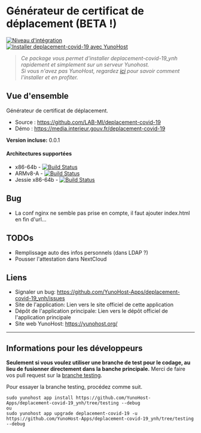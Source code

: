 # Générateur de certificat de déplacement (BETA !)

[![Niveau d'intégration](https://dash.yunohost.org/integration/deplacement-covid-19.svg)](https://dash.yunohost.org/appci/app/deplacement-covid-19)  
[![Installer deplacement-covid-19 avec YunoHost](https://install-app.yunohost.org/install-with-yunohost.png)](https://install-app.yunohost.org/?app=deplacement-covid-19)

> *Ce package vous permet d'installer deplacement-covid-19_ynh rapidement et simplement sur un serveur Yunohost.  
Si vous n'avez pas YunoHost, regardez [ici](https://yunohost.org/#/install) pour savoir comment l'installer et en profiter.*

## Vue d'ensemble
Générateur de certificat de déplacement.

* Source : https://github.com/LAB-MI/deplacement-covid-19
* Démo : https://media.interieur.gouv.fr/deplacement-covid-19

**Version incluse:** 0.0.1

#### Architectures supportées

* x86-64b - [![Build Status](https://ci-apps.yunohost.org/ci/logs/deplacement-covid-19%20%28Apps%29.svg)](https://ci-apps.yunohost.org/ci/apps/deplacement-covid-19/)
* ARMv8-A - [![Build Status](https://ci-apps-arm.yunohost.org/ci/logs/deplacement-covid-19%20%28Apps%29.svg)](https://ci-apps-arm.yunohost.org/ci/apps/deplacement-covid-19/)
* Jessie x86-64b - [![Build Status](https://ci-stretch.nohost.me/ci/logs/deplacement-covid-19%20%28Apps%29.svg)](https://ci-stretch.nohost.me/ci/apps/deplacement-covid-19/)

## Bug

 * La conf nginx ne semble pas prise en compte, il faut ajouter index.html en fin d'url...

## TODOs

 * Remplissage auto des infos personnels (dans LDAP ?)
 * Pousser l'attestation dans NextCloud

## Liens

 * Signaler un bug: https://github.com/YunoHost-Apps/deplacement-covid-19_ynh/issues
 * Site de l'application: Lien vers le site officiel de cette application
 * Dépôt de l'application principale: Lien vers le dépôt officiel de l'application principale
 * Site web YunoHost: https://yunohost.org/

---

Informations pour les développeurs
----------------

**Seulement si vous voulez utiliser une branche de test pour le codage, au lieu de fusionner directement dans la banche principale.**
Merci de faire vos pull request sur la [branche testing](https://github.com/YunoHost-Apps/deplacement-covid-19_ynh/tree/testing).

Pour essayer la branche testing, procédez comme suit.
```
sudo yunohost app install https://github.com/YunoHost-Apps/deplacement-covid-19_ynh/tree/testing --debug
ou
sudo yunohost app upgrade deplacement-covid-19 -u https://github.com/YunoHost-Apps/deplacement-covid-19_ynh/tree/testing --debug
```
